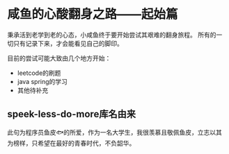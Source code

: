 # 咸鱼的心酸翻身之路——起始篇

秉承活到老学到老的心态，小咸鱼终于要开始尝试其艰难的翻身旅程。
所有的一切只有记录下来，才会能看见自己的脚印。

目前的尝试可能大致由几个地方开始：

- leetcode的刷题
- java spring的学习
- 其他待补充

## speek-less-do-more库名由来

此句为程序员鱼皮🐟的所爱，作为一名大学生，我很羡慕且敬佩鱼皮，立志以其为榜样，只希望在最好的青春时代，不负韶华。